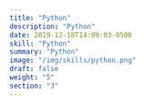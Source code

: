 ```yaml
---
title: "Python"
description: "Python"
date: 2019-12-18T14:09:03-0500
skill: "Python"
summary: "Python"
image: "/img/skills/python.png"
draft: false
weight: "5"
section: "3"
---
```

